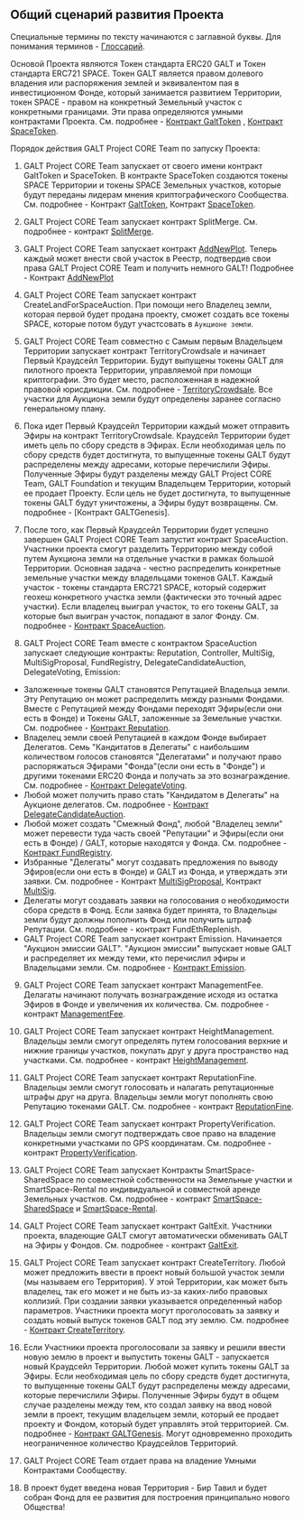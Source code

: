 ## Общий сценарий развития Проекта
Специальные термины по тексту начинаются с заглавной буквы. Для понимания терминов - [Глоссарий](https://github.com/andromedaspace/galtproject-docs/blob/master/ru/Glossary.md).

Основой Проекта являются Токен стандарта ERC20 GALT и Токен стандарта ERC721 SPACE. Токен GALT является правом долевого владения или распоряжения землей и эквивалентом пая в инвестиционном Фонде, который занимается развитием Территории, токен SPACE - правом на конкретный Земельный участок с конкретными границами. Эти права определяются умными контрактами Проекта. См. подробнее - [Контракт GaltToken](https://github.com/andromedaspace/galtproject-docs/blob/master/ru/contracts/GaltToken.md) , [Контракт SpaceToken](https://github.com/andromedaspace/galtproject-docs/blob/master/ru/contracts/SpaceToken.md).

Порядок действия GALT Project CORE Team по запуску Проекта:

1. GALT Project CORE Team запускает от своего имени контракт GaltToken и SpaceToken. В контракте SpaceToken создаются токены SPACE Территории и токены SPACE Земельных участков, которые будут переданы лидерам мнения криптографического Сообщества. См. подробнее - Контракт [GaltToken](https://github.com/andromedaspace/galtproject-docs/blob/master/ru/contracts/GaltToken.md), Контракт [SpaceToken](https://github.com/andromedaspace/galtproject-docs/blob/master/ru/contracts/SpaceToken.md).

2. GALT Project CORE Team запускает контракт SplitMerge. См. подробнее - контракт [SplitMerge](https://github.com/andromedaspace/galtproject-docs/blob/master/ru/contracts/SplitMerge.md).

3. GALT Project CORE Team запускает контракт [AddNewPlot](https://github.com/andromedaspace/galtproject-docs/blob/master/ru/contracts/AddNewPlot.md). Теперь каждый может внести свой участок в Реестр, подтвердив свои права GALT Project CORE Team и получить немного GALT! Подробнее - Контракт [AddNewPlot](https://github.com/andromedaspace/galtproject-docs/blob/master/ru/contracts/AddNewPlot.md)

4. GALT Project CORE Team запускает контракт CreateLandForSpaceAuction. При помощи него Владелец земли, которая первой будет продана проекту, сможет создать все токены SPACE, которые потом будут участсовать в `Аукционе земли`.

5. GALT Project CORE Team совместно с Самым первым Владельцем Территории запускает контракт TerritoryCrowdsale и начинает Первый Краудсейл Территории. Будут выпущены токены GALT для пилотного проекта Территории, управляемой при помощи криптографии. Это будет место, расположенная в надежной правовой юрисдикции. См. подробнее - [TerritoryCrowdsale](https://github.com/andromedaspace/galtproject-docs/blob/master/ru/contracts/TerritoryCrowdsale.md). Все участки для Аукциона земли будут определены заранее согласно генеральному плану. 

6. Пока идет Первый Краудсейл Территории каждый может отправить Эфиры на контракт TerritoryCrowdsale. Краудсейл Территории будет иметь цель по сбору средств в Эфирах. Если необходимая цель по сбору средств будет достигнута, то выпущенные токены GALT будут распределены между адресами, которые перечислили Эфиры. Полученные Эфиры будут разделены между GALT Project CORE Team, GALT Foundation и текущим Владельцем Территории, который ее продает Проекту. Если цель не будет достигнута, то выпущенные токены GALT будут уничтожены, а Эфиры будут возвращены. См. подробнее - [Контракт GALTGenesis].

7. После того, как Первый Краудсейл Территории будет успешно завершен GALT Project CORE Team запустит контракт SpaceAuction. Участники проекта смогут разделить Территорию между собой путем Аукциона земли на отдельные участки в рамках большой Территории. Основная задача - честно распределить конкретные земельные участки между владельцами токенов GALT. Каждый участок - токены стандарта ERC721 SPACE, который содержит геохеш конкретного участка земли (фактически это точный адрес участки). Если владелец выиграл участок, то его токены GALT, за которые был выигран участок, попадают в залог Фонду. См. подробнее - [Контракт SpaceAuction](https://github.com/andromedaspace/galtproject-docs/blob/master/ru/contracts/SpaceAuction.md).

8. GALT Project CORE Team вместе с контрактом SpaceAuction запускает следующие контракты: Reputation, Controller, MultiSig, MultiSigProposal, FundRegistry, DelegateCandidateAuction, DelegateVoting, Emission:
- Заложенные токены GALT становятся Репутацией Владельца земли. Эту Репутацию он может распределить между разными Фондами. Вместе с Репутацией между Фондами переходят Эфиры(если они есть в Фонде) и Токены GALT, заложенные за Земельные участки. См. подробнее - [Контракт Reputation](https://github.com/andromedaspace/galtproject-docs/blob/master/ru/contracts/Reputation.md).
- Владелец земли своей Репутацией в каждом Фонде выбирает Делегатов. Семь "Кандитатов в Делегаты" с наибольшим количеством голосов становятся "Делегатами" и получают право распоряжаться Эфирами "Фонда"(если они есть в "Фонде") и другими токенами ERC20 Фонда и получать за это вознаграждение. См. подробнее - [Контракт DelegateVoting](https://github.com/andromedaspace/galtproject-docs/blob/master/ru/contracts/DelegateVoting.md).
- Любой может получить право стать "Кандидатом в Делегаты" на Аукционе делегатов. См. подробнее - [Контракт DelegateCandidateAuction](https://github.com/andromedaspace/galtproject-docs/blob/master/ru/contracts/DelegateCandidateAuction.md).
- Любой может создать "Смежный Фонд", любой "Владелец земли" может перевести туда часть своей "Репутации" и Эфиры(если они есть в Фонде) / GALT, которые находятся у Фонда. См. подробнее - [Контракт FundRegistry](https://github.com/andromedaspace/galtproject-docs/blob/master/ru/contracts/FundRegistry.md).
- Избранные "Делегаты" могут создавать предложения по выводу Эфиров(если они есть в Фонде) и GALT из Фонда, и утверждать эти заявки. См. подробнее - Контракт [MultiSigProposal](https://github.com/andromedaspace/galtproject-docs/blob/master/ru/contracts/MultiSigProposal.md), Контракт [MultiSig](https://github.com/andromedaspace/galtproject-docs/blob/master/ru/contracts/MultiSig.md).
- Делегаты могут создавать заявки на голосования о необходимости сбора средств в Фонд. Если заявка будет принята, то Владельцы земли будут должны пополнить Фонд или получить штраф Репутации. См. подробнее - контракт FundEthReplenish.
- GALT Project CORE Team запускает контракт Emission. Начинается "Аукцион эмиссии GALT". "Аукцион эмиссии" выпускает новые GALT и распределяет их между теми, кто перечислил эфиры и Владельцами земли. См. подробнее - [Контракт Emission](https://github.com/andromedaspace/galtproject-docs/blob/master/ru/contracts/Emission.md).

9. GALT Project CORE Team запускает контракт ManagementFee. Делагаты начинают получать вознаграждение исходя из остатка Эфиров в Фонде и увеличения их количества. См. подробнее - контракт [ManagementFee](https://github.com/andromedaspace/galtproject-docs/blob/master/ru/contracts/ManagementFee.md).

10. GALT Project CORE Team запускает контракт HeightManagement. Владельцы земли смогут определять путем голосования верхние и нижние границы участков, покупать друг у друга пространство над участками. См. подробнее - контракт [HeightManagement](https://github.com/andromedaspace/galtproject-docs/blob/master/ru/contracts/HeightManagement.md).

11. GALT Project CORE Team запускает контракт ReputationFine. Владельцы земли смогут голосовать и налагать репутационные штрафы друг на друга. Владельцы земли могут пополнять свою Репутацию токенами GALT. См. подробнее - контракт [ReputationFine](https://github.com/andromedaspace/galtproject-docs/blob/master/ru/contracts/ReputationFine.md).

12. GALT Project CORE Team запускает контракт PropertyVerification. Владельцы земли смогут подтверждать свое право на владение конкретными участками по GPS координатам. См. подробнее - контракт [PropertyVerification](https://github.com/andromedaspace/galtproject-docs/blob/master/ru/contracts/PropertyVerification.md).

13. GALT Project CORE Team запускает Контракты SmartSpace-SharedSpace по совместной собственности на Земельные участки и SmartSpace-Rental по индивидуальной и совместной аренде Земельных участков. См. подробнее - контракт [SmartSpace-SharedSpace](https://github.com/andromedaspace/galtproject-docs/blob/master/ru/contracts/3rd-party/SmartSpace-SharedSpace.md) и [SmartSpace-Rental](https://github.com/andromedaspace/galtproject-docs/blob/master/ru/contracts/3rd-party/SmartSpace-Rental.md).  

14. GALT Project CORE Team запускает контракт GaltExit. Участники проекта, владеющие GALT смогут автоматически обменивать GALT на Эфиры у Фондов. См. подробнее - контракт [GaltExit](https://github.com/andromedaspace/galtproject-docs/blob/master/ru/contracts/GaltExit.md).

15. GALT Project CORE Team запускает контракт CreateTerritory. Любой может предложить ввести в проект новый большой участок земли (мы называем его Территория). У этой Территории, как может быть владелец, так его может и не быть из-за каких-либо правовых коллизий. При создании заявки указывается определенный набор параметров.  Участники проекта могут проголосовать за заявку и создать новый выпуск токенов GALT под эту землю. См. подробнее - [Контракт CreateTerritory](contracts/CreateTerritory.md#%D0%92%D0%B2%D0%BE%D0%B4-%D0%BD%D0%BE%D0%B2%D0%BE%D0%B9-%D1%82%D0%B5%D1%80%D1%80%D0%B8%D1%82%D0%BE%D1%80%D0%B8%D0%B8---%D0%94%D0%BE%D0%BA%D1%83%D0%BC%D0%B5%D0%BD%D1%82%D0%B0%D1%86%D0%B8%D1%8F).

16. Если Участники проекта проголосовали за заявку и решили ввести новую землю в проект и выпустить токены GALT - запускается новый Краудсейл Территории. Любой может купить токены GALT за Эфиры. Если необходимая цель по сбору средств будет достигнута, то выпущенные токены GALT будут распределены между адресами, которые перечислили Эфиры. Полученные Эфиры будут в общем случае разделены между тем, кто создал заявку на ввод новой земли в проект, текущим владельцем земли, который ее продает проекту и Фондом, который будет управлять этой территорией. См. подробнее - [Контракт GALTGenesis](https://github.com/andromedaspace/galtproject-docs/blob/master/ru/contracts/GaltGenesis.md). Могут одновременно проходить неограниченное количество Краудсейлов Территорий.

17. GALT Project CORE Team отдает права на владение Умными Контрактами Сообществу.

18. В проект будет введена новая Территория - Бир Тавил и будет собран Фонд для ее развития для построения принципально нового Общества!
